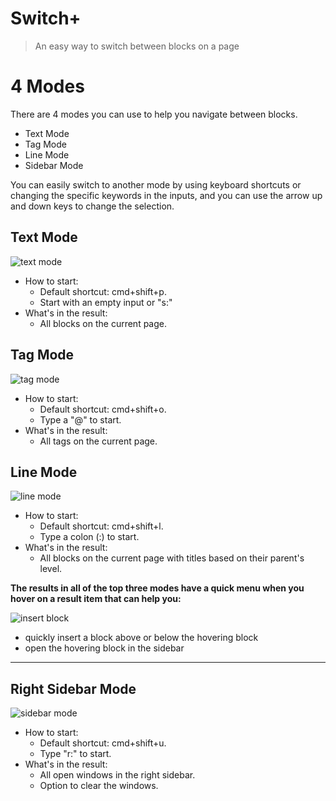 # Switch+

> An easy way to switch between blocks on a page

# 4 Modes

There are 4 modes you can use to help you navigate between blocks.

- Text Mode
- Tag Mode
- Line Mode
- Sidebar Mode

You can easily switch to another mode by using keyboard shortcuts or changing the specific keywords in the inputs, and you can use the arrow up and down keys to change the selection.

## Text Mode

![text mode](https://user-images.githubusercontent.com/23192045/222134957-5fe1c182-0480-4398-b6e9-7428caf4481a.gif)

- How to start:
  - Default shortcut: cmd+shift+p.
  - Start with an empty input or "s:"
- What's in the result:
  - All blocks on the current page.

## Tag Mode

![tag mode](https://user-images.githubusercontent.com/23192045/222135084-ad94bb74-411d-4146-8335-bbd2fabc7192.gif)


- How to start:
  - Default shortcut: cmd+shift+o.
  - Type a "@" to start.
- What's in the result:
  - All tags on the current page.

## Line Mode

![line mode](https://user-images.githubusercontent.com/23192045/222135121-52e437d8-eb86-42bb-903a-ffb24d7a194a.gif)


- How to start:
  - Default shortcut: cmd+shift+l.
  - Type a colon (:) to start.
- What's in the result:
  - All blocks on the current page with titles based on their parent's level.

**The results in all of the top three modes have a quick menu when you hover on a result item that can help you:**

![insert block](https://user-images.githubusercontent.com/23192045/222135663-fef4fb1a-c0cb-4869-a483-42b15fca91c8.gif)


- quickly insert a block above or below the hovering block
- open the hovering block in the sidebar

---


## Right Sidebar Mode

![sidebar mode](https://user-images.githubusercontent.com/23192045/222135146-d975887d-d50c-4577-87d9-970f6441e480.gif)

- How to start:
  - Default shortcut: cmd+shift+u.
  - Type "r:" to start.
- What's in the result:
  - All open windows in the right sidebar.
  - Option to clear the windows.

